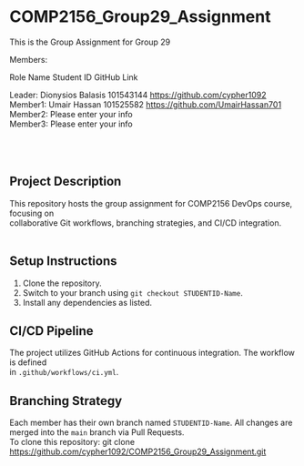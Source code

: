 # COMP2156_Group29_Assignment

This is the Group Assignment for Group 29

Members:

Role    Name             Student ID   GitHub Link <br>

Leader: Dionysios Balasis 101543144   https://github.com/cypher1092<br>
Member1: Umair Hassan     101525582   https://github.com/UmairHassan701<br>
Member2: Please enter your info<br>
Member3: Please enter your info<br>
<br>
<br>
<br>
## Project Description<br>
This repository hosts the group assignment for COMP2156 DevOps course, focusing on<br>
collaborative Git workflows, branching strategies, and CI/CD integration.
<br>
<br>
## Setup Instructions<br>
1. Clone the repository.<br>
2. Switch to your branch using `git checkout STUDENTID-Name`.<br>
3. Install any dependencies as listed.<br>
## CI/CD Pipeline<br>
The project utilizes GitHub Actions for continuous integration. The workflow is defined<br>
in `.github/workflows/ci.yml`.<br>
## Branching Strategy<br>
Each member has their own branch named `STUDENTID-Name`. All changes are<br>
merged into the `main` branch via Pull Requests.<br>To clone this repository: git clone https://github.com/cypher1092/COMP2156_Group29_Assignment.git
